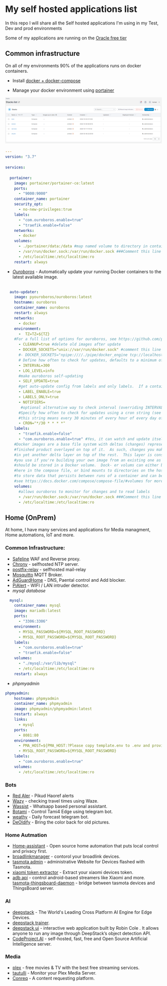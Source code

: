 # My self hosted applications list
In this repo I will share all the Self hosted applications I'm using in my Test, Dev and prod environments

Some of my applications are running on the [Oracle free tier](https://medium.com/@tomer.klein/oracle-free-tier-a-robust-and-complimentary-server-solution-lifetime-access-b09a6570092e)



## Common infrastructure
On all of my environments 90% of the applications runs on docker containers.

* Install [docker + docker-compose](https://medium.com/@tomer.klein/step-by-step-tutorial-installing-docker-and-docker-compose-on-ubuntu-a98a1b7aaed0)

* Manage your docker environment using [portainer](https://www.portainer.io/)

![alt text](images/portainer.png)


```yaml
---
version: "3.7"

services:

  portainer:
    image: portainer/portainer-ce:latest
    ports:
      - "9000:9000"
    container_name: portainer
    security_opt:
      - no-new-privileges:true
    labels:
      - "com.ouroboros.enable=true"
      - "traefik.enable=false"
    networks:
      - docker
    volumes:
      - ./portainer/data:/data #map named volume to directory in container
      - /var/run/docker.sock:/var/run/docker.sock ###Comment this line out in Windows
      - /etc/localtime:/etc/localtime:ro
    restart: always
```

* [*Ouroboros*](https://github.com/pyouroboros/ouroboros) - Automatically update your running Docker containers to the latest available image.

```yaml

  auto-updater:
    image: pyouroboros/ouroboros:latest
    hostname: ouroboros
    container_name: ouroboros
    restart: always
    networks:
      - docker
    environment:
      -  TZ=TZ=${TZ}
    #For a full list of options for ouroboros, see https://github.com/pyouroboros/ouroboros/wiki/Usage
      - CLEANUP=true #delete old images after update
      - DOCKER_SOCKETS="unix://var/run/docker.sock" #comment this line out on windows
      #- DOCKER_SOCKETS="npipe:////./pipe/docker_engine tcp://localhost:2375" #uncomment this line on windows
      # Define how often to check for updates, defaults to a minimum of 300 (30 seconds)
      - INTERVAL=300
      - LOG_LEVEL=info
      #make ouroboros self-updating
      - SELF_UPDATE=true
      #get auto-update config from labels and only labels.  If a container is not labeled to auto update, don't autoupdate
      - LABEL_ENABLE=true
      - LABELS_ONLY=true
      - NOTIFIERS=
       #optional alternative way to check interval (overriding INTERVAL)
      #Specify how often to check for updates using a cron string (see https://devhints.io/cron)
      #this string means every 30 minutes of every hour of every day of every month at every day of the week
      - CRON="*/30 * * * *"
    labels:
      - "traefik.enable=false"
      - "com.ouroboros.enable=true" #Yes, it can watch and update itself
    #Docker images are a base file system with deltas (changes) representing the steps to go from a base to the
    #finished product overlayed on top of it.  As such, changes you make to data in an image is really happening
    #in yet another delta layer on top of the rest.  This layer is considered temporary and really only something
    #you use if you're building your own image from an existing one as a base.  Any data you need to persist
    #should be stored in a Docker volume.  Dock- er volums can either be named storage locations that can be defined
    #here in the compose file, or bind mounts to directories on the host machine both of which you can use
    #to store data that persists between runs of a container and can be shared between multipe containers.
    #see https://docs.docker.com/compose/compose-file/#volumes for more information
    volumes:
      #allows ouroboros to monitor for changes and to read labels
      - /var/run/docker.sock:/var/run/docker.sock ###Comment this line out in Windows
      - /etc/localtime:/etc/localtime:ro

```


## Home (OnPrem)
At home, I have many services and applications for Media managment, Home automations, IoT and more.

### Common Infrastructure:
* [Safeline](https://github.com/chaitin/SafeLine) WAF and Reverse proxy.
* [Chrony](https://github.com/dockur/chrony) - selfhosted NTP server.
* [postfix-relay](https://medium.com/@tomer.klein/ntp-server-on-docker-keeping-your-devices-in-perfect-sync-2d2447b1d039) - selfhosted mail-relay
* [Mosquitto](https://medium.com/@tomer.klein/docker-compose-and-mosquitto-mqtt-simplifying-broker-deployment-7aaf469c07ee) MQTT Broker.
* [AdGuardHome](https://medium.com/@tomer.klein/protecting-your-digital-world-adguard-home-installation-and-configuration-59db9902b1a0) - DNS, Paental control and Add blocker.
* [PiAlert](https://github.com/jokob-sk/NetAlertX/blob/main/docs/MIGRATION.md) - WIFI / LAN intruder detector.
* *mysql database*
```yaml
  mysql:
    container_name: mysql
    image: mariadb:latest
    ports:
      - "3306:3306"
    environment:
      - MYSQL_PASSWORD=${MYSQL_ROOT_PASSWORD}
      - MYSQL_ROOT_PASSWORD=${MYSQL_ROOT_PASSWORD}
    labels:
      - "com.ouroboros.enable=true"
      - "traefik.enable=false"
    volumes:
      - "./mysql:/var/lib/mysql"
      - /etc/localtime:/etc/localtime:ro
    restart: always
```
* *phpmyadmin*
```yaml
phpmyadmin:
    hostname: phpmyadmin
    container_name: phpmyadmin
    image: phpmyadmin/phpmyadmin:latest
    restart: always
    links:
      - mysql
    ports:
      - 8081:80
    environment:
      - PMA_HOST=${PMA_HOST:?Please copy template.env to .env and provide provide a value for PMA_HOST}
      - MYSQL_ROOT_PASSWORD=${MYSQL_ROOT_PASSWORD}
    labels:
      - "com.ouroboros.enable=true"
    volumes:
      - /etc/localtime:/etc/localtime:ro 

```

### Bots
* [Red Aler](https://github.com/t0mer/Redalert) - Pikud Haoref alerts
* [Wazy](https://github.com/t0mer/Wazy) - checking travel times using Waze.
* [Wassist](https://github.com/t0mer/WAssist) - Whatsapp based personal assistant.
* [Botami](https://github.com/t0mer/Botami4) - Control Tami4 Edge using telegram bot.
* [weathy](https://github.com/t0mer/weathy) - Daily forecast telegram bot.
* [DeOldify](https://github.com/t0mer/DeOldify) - Bring the color back for old pictures.


### Home Autmation
* [Home-assistant](https://www.home-assistant.io/) - Open source home automation that puts local control and privacy first. 
* [broadlinkmanager](https://github.com/t0mer/broadlinkmanager-docker) - contorol your broadlink devices.
* [tasmota admin](https://tasmota.github.io/docs/TasmoAdmin/) -  administrative Website for Devices flashed with Tasmota.
* [xiaomi token extractor](https://github.com/t0mer/Xiaomi-Token-Extractor) - Extract your xiaomi devices token.
* [adb api](https://github.com/t0mer/adb-api) - control android-based streamers like Xiaomi and more.
[tasmota-thingsboard-daemon](https://github.com/t0mer/tasmota-thingsboard-daemon/) - bridge between tasmota devices and ThingsBoard server.

### AI
* [deepstack](https://github.com/johnolafenwa/DeepStack/) - The World's Leading Cross Platform AI Engine for Edge Devices.
* [deepstack trainer](https://github.com/t0mer/deepstack-trainer).
* [deepstack ui](https://medium.com/deepquestai/deepstack-ui-object-detection-with-zero-code-e4e6f1bf8ba4) - interactive web application built by Robin Cole . It allows anyone to run any image through DeepStack’s object detection API.
* [CodeProject.AI](https://www.codeproject.com/Articles/5322557/CodeProject-AI-Server-AI-the-easy-way) - self-hosted, fast, free and Open Source Artificial Intelligence server.

### Media
* [plex](https://www.plex.tv/) - free movies & TV with the best free streaming services.
* [tautulli](https://tautulli.com/) - Monitor your Plex Media Server.
* [Conreq](https://github.com/Archmonger/Conreq) - A content requesting platform.

